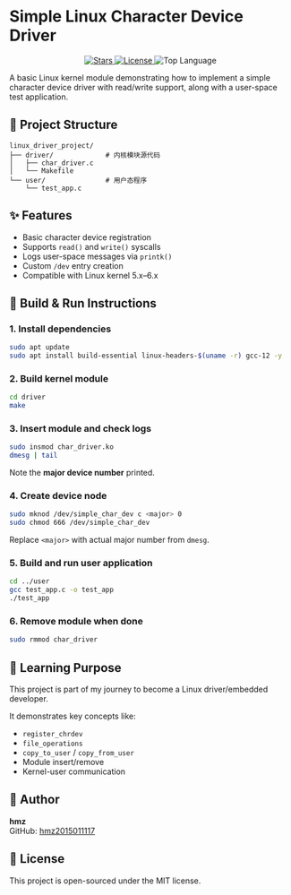 # Simple Linux Character Device Driver

<p align="center">
  <a href="https://github.com/hmz2015011117/linux-char-driver-demo/stargazers">
    <img src="https://img.shields.io/github/stars/hmz2015011117/linux-char-driver-demo?style=flat-square&color=brightgreen" alt="Stars">
  </a>
  <a href="https://github.com/hmz2015011117/linux-char-driver-demo/blob/master/LICENSE">
    <img src="https://img.shields.io/github/license/hmz2015011117/linux-char-driver-demo?style=flat-square&color=blue" alt="License">
  </a>
  <img src="https://img.shields.io/github/languages/top/hmz2015011117/linux-char-driver-demo?style=flat-square&color=orange" alt="Top Language">
</p>

A basic Linux kernel module demonstrating how to implement a simple character device driver with read/write support, along with a user-space test application.

## 📁 Project Structure

```
linux_driver_project/
├── driver/             # 内核模块源代码
│   ├── char_driver.c
│   └── Makefile
└── user/               # 用户态程序
    └── test_app.c
```

## ✨ Features

- Basic character device registration
- Supports `read()` and `write()` syscalls
- Logs user-space messages via `printk()`
- Custom `/dev` entry creation
- Compatible with Linux kernel 5.x–6.x

## 🔧 Build & Run Instructions

### 1. Install dependencies

```bash
sudo apt update
sudo apt install build-essential linux-headers-$(uname -r) gcc-12 -y
```

### 2. Build kernel module

```bash
cd driver
make
```

### 3. Insert module and check logs

```bash
sudo insmod char_driver.ko
dmesg | tail
```

Note the **major device number** printed.

### 4. Create device node

```bash
sudo mknod /dev/simple_char_dev c <major> 0
sudo chmod 666 /dev/simple_char_dev
```

Replace `<major>` with actual major number from `dmesg`.

### 5. Build and run user application

```bash
cd ../user
gcc test_app.c -o test_app
./test_app
```

### 6. Remove module when done

```bash
sudo rmmod char_driver
```

## 🧠 Learning Purpose

This project is part of my journey to become a Linux driver/embedded developer.

It demonstrates key concepts like:

- `register_chrdev`
- `file_operations`
- `copy_to_user` / `copy_from_user`
- Module insert/remove
- Kernel-user communication

## 👤 Author

**hmz**  
GitHub: [hmz2015011117](https://github.com/hmz2015011117)

## 📄 License

This project is open-sourced under the MIT license.

